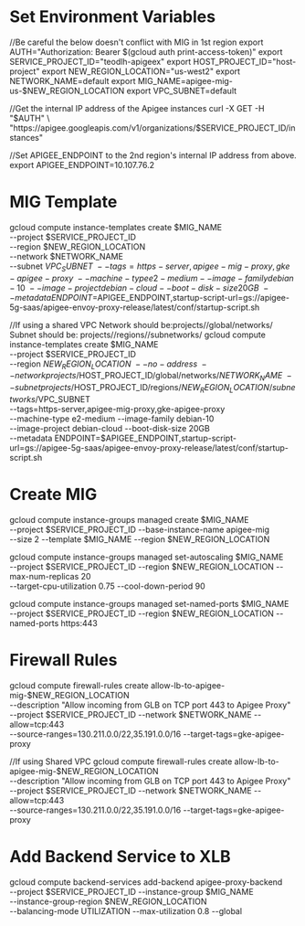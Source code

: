 # Set Environment Variables
//Be careful the below doesn't conflict with MIG in 1st region
export AUTH="Authorization: Bearer $(gcloud auth print-access-token)"
export SERVICE_PROJECT_ID="teodlh-apigeex"
export HOST_PROJECT_ID="host-project"
export NEW_REGION_LOCATION="us-west2"
export NETWORK_NAME=default
export MIG_NAME=apigee-mig-us-$NEW_REGION_LOCATION
export VPC_SUBNET=default


//Get the internal IP address of the Apigee instances
curl -X GET -H "$AUTH" \
  "https://apigee.googleapis.com/v1/organizations/$SERVICE_PROJECT_ID/instances"

//Set APIGEE_ENDPOINT to the 2nd region's internal IP address from above.
export APIGEE_ENDPOINT=10.107.76.2

# MIG Template
gcloud compute instance-templates create $MIG_NAME \
  --project $SERVICE_PROJECT_ID \
  --region $NEW_REGION_LOCATION \
  --network $NETWORK_NAME \
  --subnet $VPC_SUBNET \
  --tags=https-server,apigee-mig-proxy,gke-apigee-proxy \
  --machine-type e2-medium --image-family debian-10 \
  --image-project debian-cloud --boot-disk-size 20GB \
  --metadata ENDPOINT=$APIGEE_ENDPOINT,startup-script-url=gs://apigee-5g-saas/apigee-envoy-proxy-release/latest/conf/startup-script.sh

//If using a shared VPC
Network should be:projects/<your Apigee Host Project>/global/networks/<your-shared-vpc>
Subnet should be: projects/<your Apigee Host Project>/regions/<your-gcp-region>/subnetworks/<your-shared-subnet>
gcloud compute instance-templates create $MIG_NAME \
  --project $SERVICE_PROJECT_ID \
  --region $NEW_REGION_LOCATION \
  --no-address \
  --network projects/$HOST_PROJECT_ID/global/networks/$NETWORK_NAME \
  --subnet projects/$HOST_PROJECT_ID/regions/$NEW_REGION_LOCATION/subnetworks/$VPC_SUBNET \
  --tags=https-server,apigee-mig-proxy,gke-apigee-proxy \
  --machine-type e2-medium --image-family debian-10 \
  --image-project debian-cloud --boot-disk-size 20GB \
  --metadata ENDPOINT=$APIGEE_ENDPOINT,startup-script-url=gs://apigee-5g-saas/apigee-envoy-proxy-release/latest/conf/startup-script.sh

# Create MIG
gcloud compute instance-groups managed create $MIG_NAME \
  --project $SERVICE_PROJECT_ID --base-instance-name apigee-mig \
  --size 2 --template $MIG_NAME --region $NEW_REGION_LOCATION

gcloud compute instance-groups managed set-autoscaling $MIG_NAME \
  --project $SERVICE_PROJECT_ID --region $NEW_REGION_LOCATION --max-num-replicas 20 \
  --target-cpu-utilization 0.75 --cool-down-period 90

gcloud compute instance-groups managed set-named-ports $MIG_NAME \
  --project $SERVICE_PROJECT_ID --region $NEW_REGION_LOCATION --named-ports https:443

# Firewall Rules
gcloud compute firewall-rules create allow-lb-to-apigee-mig-$NEW_REGION_LOCATION \
  --description "Allow incoming from GLB on TCP port 443 to Apigee Proxy" \
  --project $SERVICE_PROJECT_ID --network $NETWORK_NAME --allow=tcp:443 \
  --source-ranges=130.211.0.0/22,35.191.0.0/16 --target-tags=gke-apigee-proxy

//If using Shared VPC
gcloud compute firewall-rules create allow-lb-to-apigee-mig-$NEW_REGION_LOCATION \
  --description "Allow incoming from GLB on TCP port 443 to Apigee Proxy" \
  --project $SERVICE_PROJECT_ID --network $NETWORK_NAME --allow=tcp:443 \
  --source-ranges=130.211.0.0/22,35.191.0.0/16 --target-tags=gke-apigee-proxy

# Add Backend Service to XLB
gcloud compute backend-services add-backend apigee-proxy-backend \
  --project $SERVICE_PROJECT_ID --instance-group $MIG_NAME \
  --instance-group-region $NEW_REGION_LOCATION \
  --balancing-mode UTILIZATION --max-utilization 0.8 --global
